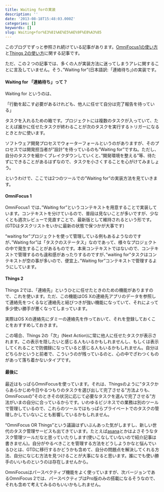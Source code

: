 ```yaml
---
title: Waiting forの実装
description: ''
date: '2013-08-18T15:48:03.000Z'
categories: []
keywords: []
slug: Waiting+for%E3%81%AE%E5%AE%9F%E8%A3%85
---
```

このブログでずっと参照され続けている記事があります。[OmniFocus1の使い方](/2013/02/omnifocus1-manual.html)と[Things 2の使い方](/2013/01/things2-manual-201301.html)に関する記事です。  
  
ただ、この２つの記事では、多くの人が実装方法に迷ってしまうアレに関することに言及していません。そう、”Waiting for”(日本語訳:「連絡待ち」)の実装です。

#### Waiting for 「連絡待ち」って？

Waiting for というのは、  
  
「行動を起こす必要があるけれども、他人に任せて自分は完了報告を待っている」  
  
タスクを入れるための箱です。プロジェクトには複数のタスクが入っていて、たとえば誰かに任せたタスクが終わることが次のタスクを実行するトリガーになるときとかに使います。

ソフトウェア開発プロセスでウォーターフォールというのがありますが、そのプロセスでは開発担当者が”設計”を待っているのも”Waiting for”ですね。ただし、自分のタスクを細かくブレイクダウンしていくと、”開発環境を整える”等、待たずにできることがあるはずなので、タスクを小さくすることを心がけてみましょう。

というわけで、ここでは2つのツールでの”Waiting for”の実装方法を見ていきます。

#### OmniFocus 1

OmniFocus1 では、”Waiting for”というコンテキストを用意することで実装しています。コンテキストを分けているので、普段は見ないことが多いですが、少なくとも週次レビューで見直すことで、最新版として維持されるという形です。(GTDはタスクリストをいかに最新の状態で保つかが大事です)

“waiting for”プロジェクトを使って管理している例もあるようなのですが、”Waiting for”は「タスクのステータス」なのであって、様々なプロジェクトの中で発生することがあるものです。本来コンテキストではないので、コンテキストで管理するのも違和感があったりするのですが、”waiting for”タスクはコンテキストが空の事が多いので、便宜上、”Waiting for”コンテキストで管理するようにしています。

#### Things 2

Things 2では、「連絡先」というひとに任せたときのための機能がありますので、これを使います。ただ、この機能はOS Xの連絡先アプリのデータを参照して連絡先をつくるなど連絡先と結びつきが強い機能になっていて、それによって多少使い勝手が悪くなってしまっています。  
  
実際はOS Xの連絡先にダミーの連絡先を作っておいて、それを登録しておくことをおすすめしておきます。

この場合、Things 2の「次」(Next Action)に常に他人に任せたタスクが表示されます。この表示を隠したいと感じる人もいるかもしれませんし、もしくは表示してくれることで防備録になっていると感じる人もいるかもしれません。自分はどちらかというと前者で、こういうのが残っているのと、心の中でざわつくものがあって落ち着かないタイプです。

#### 最後に

最近はもっぱらOmniFocusを使っています。それは、Thingsのように”タスクからあらかじめ今日やるつもりのタスクを選び出して完了させる”方法よりも、OmniFocusの”そのときその状況に応じて必要なタスクを選んで完了させる”方法がいまの自分に合っているからです。いわゆるビジネスでの業務は別のツールで管理しているので、これらのツールではもっぱらプライベートでのタスクの管理しかしていないことも影響しているかもしれません。

“OmniFocus OR Things”という議論はずいぶんあった気がしますし、新しい世代のタスク管理サービスも出てきています。たとえば[asana](http://asana.com)とかはよさそうなタスク管理ツールだなと思っていたりします(使いこなしていないので紹介記事は書きません)。自分がやるべきことを管理する方法をどうしようかなと悩んでいるひとは、GTDに移行するかどうかも含めて、自分の問題点を解決してくれる方法、自分になじむ方法を見つけることが大事になると思います。誰にでも使い勝手のいいものというのは存在しませんから。

OmniFocusはパースペクティブ機能をよく使っていますが、次バージョンであるOmniFocus 2では、パースペクティブはPro版のみの搭載になるそうなので、それも含めて考えてみるのもいいかもしれません。